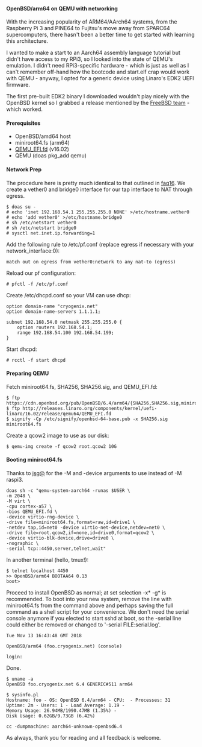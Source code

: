 #### OpenBSD/arm64 on QEMU with networking 

With the increasing popularity of ARM64/AArch64 systems, from the Raspberry Pi 3 and PINE64 to Fujitsu's move away from SPARC64 supercomputers, there hasn't been a better time to get started with learning this architecture.

I wanted to make a start to an Aarch64 assembly language tutorial but didn't have access to my RPi3, so I looked into the state of QEMU's emulation. I didn't need RPi3-specific hardware - which is just as well as I can't remember off-hand how the bootcode and start.elf crap would work with QEMU - anyway, I opted for a generic device using Linaro's EDK2 UEFI firmware.

The first pre-built EDK2 binary I downloaded wouldn't play nicely with the OpenBSD kernel so I grabbed a release mentioned by the [FreeBSD team](https://wiki.freebsd.org/arm64/QEMU) - which worked.

#### Prerequisites

- OpenBSD/amd64 host
- miniroot64.fs (arm64)
- [QEMU_EFI.fd](http://releases.linaro.org/components/kernel/uefi-linaro/16.02/release/qemu64/QEMU_EFI.fd) (v16.02) 
- QEMU (doas pkg_add qemu)

#### Network Prep

The procedure here is pretty much identical to that outlined in [faq16](https://www.openbsd.org/faq/faq16.html). We create a vether0 and bridge0 interface for our tap interface to NAT through egress.

    $ doas su -
    # echo 'inet 192.168.54.1 255.255.255.0 NONE' >/etc/hostname.vether0
    # echo 'add vether0' >/etc/hostname.bridge0
    # sh /etc/netstart vether0 
    # sh /etc/netstart bridge0 
    # sysctl net.inet.ip.forwarding=1

Add the following rule to /etc/pf.conf (replace egress if necessary with your network_interface:0):

    match out on egress from vether0:network to any nat-to (egress)

Reload our pf configuration:

    # pfctl -f /etc/pf.conf

Create /etc/dhcpd.conf so your VM can use dhcp:

    option domain-name "cryogenix.net"
    option domain-name-servers 1.1.1.1;

    subnet 192.168.54.0 netmask 255.255.255.0 {
    	option routers 192.168.54.1;
    	range 192.168.54.100 192.168.54.199;
    }

Start dhcpd:

    # rcctl -f start dhcpd

#### Preparing QEMU

Fetch miniroot64.fs, SHA256, SHA256.sig, and QEMU_EFI.fd:

    $ ftp https://cdn.openbsd.org/pub/OpenBSD/6.4/arm64/{SHA256,SHA256.sig,miniroot64.fs}
    $ ftp http://releases.linaro.org/components/kernel/uefi-linaro/16.02/release/qemu64/QEMU_EFI.fd 
    $ signify -Cp /etc/signify/openbsd-64-base.pub -x SHA256.sig miniroot64.fs

Create a qcow2 image to use as our disk:

    $ qemu-img create -f qcow2 root.qcow2 10G

#### Booting miniroot64.fs

Thanks to [jsg@](https://marc.info/?l=openbsd-arm&m=151582483025728&w=2) for the -M and -device arguments to use instead of -M raspi3.

    doas sh -c "qemu-system-aarch64 -runas $USER \
    -m 2048 \
    -M virt \
    -cpu cortex-a57 \
    -bios QEMU_EFI.fd \
    -device virtio-rng-device \
    -drive file=miniroot64.fs,format=raw,id=drive1 \
    -netdev tap,id=net0 -device virtio-net-device,netdev=net0 \
    -drive file=root.qcow2,if=none,id=drive0,format=qcow2 \
    -device virtio-blk-device,drive=drive0 \
    -nographic \
    -serial tcp::4450,server,telnet,wait"

In another terminal (hello, tmux!):

    $ telnet localhost 4450
    >> OpenBSD/arm64 BOOTAA64 0.13
    boot>

Proceed to install OpenBSD as normal; at set selection -x* -g* is recommended. To boot into your new system, remove the line with miniroot64.fs from the command above and perhaps saving the full command as a shell script for your convenience. We don't need the serial console anymore if you elected to start sshd at boot, so the -serial line could either be removed or changed to '-serial FILE:serial.log'.

    Tue Nov 13 16:43:48 GMT 2018
    
    OpenBSD/arm64 (foo.cryogenix.net) (console)
    
    login:

Done.

    $ uname -a
    OpenBSD foo.cryogenix.net 6.4 GENERIC#511 arm64
    
    $ sysinfo.pl
    Hostname: foo - OS: OpenBSD 6.4/arm64 - CPU:  - Processes: 31 
    Uptime: 2m - Users: 1 - Load Average: 1.19 - 
    Memory Usage: 26.94MB/1990.47MB (1.35%) - 
    Disk Usage: 0.62GB/9.73GB (6.42%)
    
    cc -dumpmachine: aarch64-unknown-openbsd6.4

As always, thank you for reading and all feedback is welcome. 
